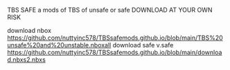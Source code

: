 TBS SAFE
a mods of TBS of unsafe or safe
DOWNLOAD AT YOUR OWN RISK

download nbox https://github.com/nuttyinc578/TBSsafemods.github.io/blob/main/TBS%20unsafe%20and%20unstable.nboxall
download safe v.safe https://github.com/nuttyinc578/TBSsafemods.github.io/blob/main/download.nbxs2.nbxs
